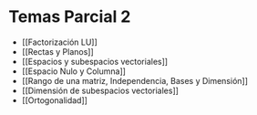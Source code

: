 

# Temas Parcial 2
-  [[Factorización LU]]
- [[Rectas y Planos]]
- [[Espacios  y subespacios vectoriales]]
- [[Espacio Nulo y Columna]]
- [[Rango de una matriz, Independencia, Bases y Dimensión]]
- [[Dimensión de subespacios vectoriales]]
- [[Ortogonalidad]]

